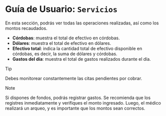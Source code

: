 # Guía de Usuario: `Servicios`

En esta sección, podrás ver todas las operaciones realizadas, así como los montos recaudados.

- **Córdobas**: muestra el total de efectivo en córdobas.
- **Dólares**: muestra el total de efectivo en dólares.
- **Efectivo total**: indica la cantidad total de efectivo disponible en córdobas, es decir, la suma de dólares y córdobas.
- **Gastos del día**: muestra el total de gastos realizados durante el día.

> [!TIP]
> Debes monitorear constantemente las citas pendientes por cobrar.

> [!NOTE]
> Si dispones de fondos, podrás registrar gastos. Se recomienda que los registres inmediatamente y verifiques el monto ingresado.
> Luego, el médico realizará un arqueo, y es importante que los montos sean correctos.
